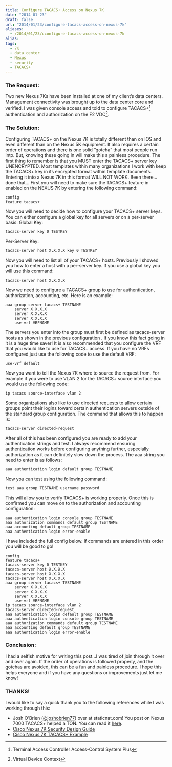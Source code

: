 ```yaml
---
title: Configure TACACS+ Access on Nexus 7K
date: "2014-01-23"
draft: false
url: "2014/01/23/configure-tacacs-access-on-nexus-7k"
aliases:
  - /2014/01/23/cconfigure-tacacs-access-on-nexus-7k
alias: 
tags:
  - 7K
  - data center
  - Nexus
  - security
  - TACACS+
---
```


### The Request:

Two new Nexus 7Ks have been installed at one of my client’s data centers. Management connectivity was brought up to the data center core and verified. I was given console access and told to configure TACACS+[^1] authentication and authorization on the F2 VDC[^2].

<!--more-->

### The Solution:

Configuring TACACS+ on the Nexus 7K is totally different than on IOS and even different than on the Nexus 5K equipment. It also requires a certain order of operations and there is one solid “gotcha” that most people run into. But, knowing these going in will make this a painless procedure. The first thing to remember is that you MUST enter the TACACS+ server key UNENCRYPTED. Most templates within many organizations I work with keep the TACACS+ key in its encrypted format within template documents. Entering it into a Nexus 7K in this format WILL NOT WORK. Been there…done that… First you will need to make sure the TACACS+ feature in enabled on the NEXUS 7K by entering the following command:

    config
    feature tacacs+

Now you will need to decide how to configure your TACACS+ server keys. You can either configure a global key for all servers or on a per-server basis: Global Key:

    tacacs-server key 0 TESTKEY

Per-Server Key:

    tacacs-server host X.X.X.X key 0 TESTKEY

Now you will need to list all of your TACACS+ hosts. Previously I showed you how to enter a host with a per-server key. If you use a global key you will use this command:

    tacacs-server host X.X.X.X

Now we need to configure a TACACS+ group to use for authentication, authorization, accounting, etc. Here is an example:

    aaa group server tacacs+ TESTNAME
        server X.X.X.X
        server X.X.X.X
        server X.X.X.X
        use-vrf VRFNAME

The servers you enter into the group must first be defined as tacacs-server hosts as shown in the previous configuration . If you know this fact going in it is a huge time saver! It is also recommended that you configure the VRF that you would like to use for TACACS+ access. If you have no VRFs configured just use the following code to use the default VRF:

    use-vrf default

Now you want to tell the Nexus 7K where to source the request from. For example if you were to use VLAN 2 for the TACACS+ source interface you would use the following code:

    ip tacacs source-interface vlan 2

Some organizations also like to use directed requests to allow certain groups point their logins toward certain authentication servers outside of the standard group configuration. The command that allows this to happen is:

    tacacs-server directed-request

After all of this has been configured you are ready to add your authentication strings and test. I always recommend ensuring authentication works before configuring anything further, especially authorization as it can definitely slow down the process. The aaa string you need to enter is as follows:

    aaa authentication login default group TESTNAME

Now you can test using the following command:

    test aaa group TESTNAME username password

This will allow you to verify TACACS+ is working properly. Once this is confirmed you can move on to the authorization and accounting configuration:

    aaa authentication login console group TESTNAME
    aaa authorization commands default group TESTNAME
    aaa accounting default group TESTNAME
    aaa authentication login error-enable

I have included the full config below. If commands are entered in this order you will be good to go!

    config
    feature tacacs+
    tacacs-server key 0 TESTKEY
    tacacs-server host X.X.X.X
    tacacs-server host X.X.X.X
    tacacs-server host X.X.X.X
    aaa group server tacacs+ TESTNAME
        server X.X.X.X
        server X.X.X.X
        server X.X.X.X
        use-vrf VRFNAME
    ip tacacs source-interface vlan 2
    tacacs-server directed-request
    aaa authentication login default group TESTNAME
    aaa authentication login console group TESTNAME
    aaa authorization commands default group TESTNAME
    aaa accounting default group TESTNAME
    aaa authentication login error-enable

### Conclusion:

I had a selfish motive for writing this post…I was tired of join through it over and over again. If the order of operations is followed properly, and the gotchas are avoided, this can be a fun and painless procedure. I hope this helps everyone and if you have any questions or improvements just let me know!

### THANKS!

I would like to say a quick thank you to the following references while I was working through this:

*   Josh O’Brien ([@joshobrien77](https://twitter.com/joshobrien77)) over at staticnat.com! You post on Nexus 7000 TACACS+ helped a TON. You can read it [here](http://www.staticnat.com/2010/11/07/tacacs-on-nexus-7000/).
*   [Cisco Nexus 7K Security Design Guide](http://www.cisco.com/en/US/docs/switches/datacenter/sw/6_x/nx-os/security/configuration/guide/b_Cisco_Nexus_7000_NX-OS_Security_Configuration_Guide__Release_6.x_chapter_0110.html)
*   [Cisco Nexus 7K TACACS+ Example](https://supportforums.cisco.com/docs/DOC-16435)


[^1]: Terminal Access Controller Access-Control System Plus
[^2]: Virtual Device Context